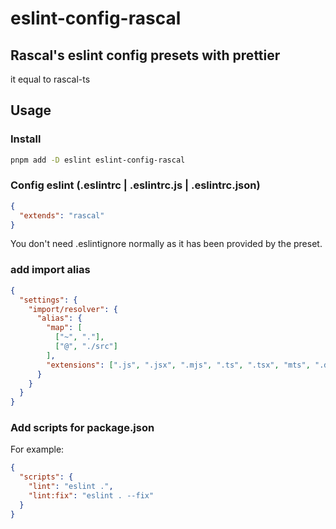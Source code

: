# eslint-config-rascal

## Rascal's eslint config presets with prettier

it equal to rascal-ts

## Usage

### Install

```bash
pnpm add -D eslint eslint-config-rascal
```

### Config eslint (.eslintrc | .eslintrc.js | .eslintrc.json)

```json
{
  "extends": "rascal"
}
```

You don't need .eslintignore normally as it has been provided by the preset.

### add import alias

```json
{
  "settings": {
    "import/resolver": {
      "alias": {
        "map": [
          ["~", "."],
          ["@", "./src"]
        ],
        "extensions": [".js", ".jsx", ".mjs", ".ts", ".tsx", "mts", ".d.ts"]
      }
    }
  }
}
```

### Add scripts for package.json

For example:

```json
{
  "scripts": {
    "lint": "eslint .",
    "lint:fix": "eslint . --fix"
  }
}
```
